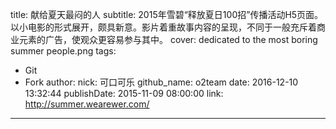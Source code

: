title: 献给夏天最闷的人
subtitle: 2015年雪碧“释放夏日100招”传播活动H5页面。以小电影的形式展开，颇具新意。影片着重故事内容的呈现，不同于一般充斥着商业元素的广告，使观众更容易参与其中。
cover: dedicated to the most boring summer people.png
tags:
  - Git
  - Fork
author:
  nick: 可口可乐
  github_name: o2team
date: 2016-12-10 13:32:44
publishDate: 2015-11-09 08:00:00
link: http://summer.wearewer.com/
---

<!-- more -->
